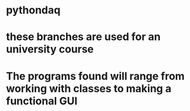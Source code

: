 # pythondaq
# these branches are used for an university course
# The programs found will range from working with classes to making a functional GUI
 
